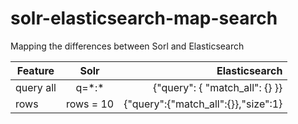 # solr-elasticsearch-map-search
Mapping the differences between Sorl and Elasticsearch

| Feature       | Solr         | Elasticsearch  |
| ------------- |:-------------:| -----:|
| query all      | q=\*:\* |  {"query": { "match_all": {} }}|
| rows        | rows = 10 | {"query":{"match_all":{}},"size":1}|
